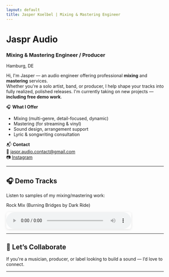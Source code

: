```yaml
---
layout: default
title: Jasper Koelbel | Mixing & Mastering Engineer
---
```


# Jaspr Audio  
### Mixing & Mastering Engineer / Producer  
Hamburg, DE

Hi, I'm Jasper — an audio engineer offering professional **mixing** and **mastering** services.  
Whether you're a solo artist, band, or producer, I help shape your tracks into fully realized, polished releases. I'm currently taking on new projects — **including free demo work**.

🎧 **What I Offer**  
- Mixing (multi-genre, detail-focused, dynamic)
- Mastering (for streaming & vinyl)
- Sound design, arrangement support  
- Lyric & songwriting consultation

📬 **Contact**  
📧 [jaspr.audio.contact@gmail.com](mailto:jaspr.audio.contact@gmail.com)  
📷 [Instagram](https://instagram.com/jaspr.audio) 

---
<section id="demos" style="margin-top: 2rem;">

<h2>🎧 Demo Tracks</h2>

<p>Listen to samples of my mixing/mastering work:

Rock Mix (Burning Bridges by Dark Ride) </p>

<audio controls style="width: 100%; max-width: 400px; border-radius: 8px; box-shadow: 0 2px 8px rgba(0,0,0,0.1);">
  <source src="{{ '/assets/audio/DemoMixRock.mp3' | relative_url }}" type="audio/mpeg">
  Your browser does not support the audio element.
</audio>

---

## 🤝 Let’s Collaborate  
If you're a musician, producer, or label looking to build a sound — I’d love to connect.

---
